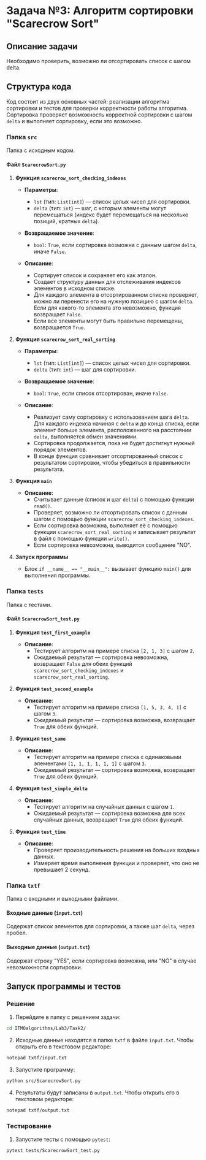 # Задача №3: Алгоритм сортировки "Scarecrow Sort"

## Описание задачи
Необходимо проверить, возможно ли отсортировать список с шагом delta.
## Структура кода
Код состоит из двух основных частей: реализации алгоритма сортировки и тестов для проверки корректности работы алгоритма. Сортировка проверяет возможность корректной сортировки с шагом `delta` и выполняет сортировку, если это возможно.

### Папка `src`
Папка с исходным кодом.

#### Файл `ScarecrowSort.py`

1. **Функция `scarecrow_sort_checking_indexes`**

   - **Параметры**:
     - `lst` (тип: `List[int]`) — список целых чисел для сортировки.
     - `delta` (тип: `int`) — шаг, с которым элементы могут перемещаться (индекс будет перемещаться на несколько позиций, кратных `delta`).

   - **Возвращаемое значение**:
     - `bool`: `True`, если сортировка возможна с данным шагом `delta`, иначе `False`.

   - **Описание**:
     - Сортирует список и сохраняет его как эталон.
     - Создает структуру данных для отслеживания индексов элементов в исходном списке.
     - Для каждого элемента в отсортированном списке проверяет, можно ли перенести его на нужную позицию с шагом `delta`. Если для какого-то элемента это невозможно, функция возвращает `False`.
     - Если все элементы могут быть правильно перемещены, возвращается `True`.

2. **Функция `scarecrow_sort_real_sorting`**

   - **Параметры**:
     - `lst` (тип: `List[int]`) — список целых чисел для сортировки.
     - `delta` (тип: `int`) — шаг для сортировки.

   - **Возвращаемое значение**:
     - `bool`: `True`, если список отсортирован, иначе `False`.

   - **Описание**:
     - Реализует саму сортировку с использованием шага `delta`. Для каждого индекса начиная с `delta` и до конца списка, если элемент больше элемента, расположенного на расстоянии `delta`, выполняется обмен значениями.
     - Сортировка продолжается, пока не будет достигнут нужный порядок элементов.
     - В конце функция сравнивает отсортированный список с результатом сортировки, чтобы убедиться в правильности результата.

3. **Функция `main`**

   - **Описание**:
     - Считывает данные (список и шаг `delta`) с помощью функции `read()`.
     - Проверяет, возможно ли отсортировать список с данным шагом с помощью функции `scarecrow_sort_checking_indexes`.
     - Если сортировка возможна, выполняет её с помощью функции `scarecrow_sort_real_sorting` и записывает результат в файл с помощью функции `write()`.
     - Если сортировка невозможна, выводится сообщение "NO".

4. **Запуск программы**
   - Блок `if __name__ == "__main__":` вызывает функцию `main()` для выполнения программы.

### Папка `tests`
Папка с тестами.

#### Файл `ScarecrowSort_test.py`

1. **Функция `test_first_example`**

   - **Описание**:
     - Тестирует алгоритм на примере списка `[2, 1, 3]` с шагом `2`.
     - Ожидаемый результат — сортировка невозможна, возвращает `False` для обеих функций `scarecrow_sort_checking_indexes` и `scarecrow_sort_real_sorting`.

2. **Функция `test_second_example`**

   - **Описание**:
     - Тестирует алгоритм на примере списка `[1, 5, 3, 4, 1]` с шагом `3`.
     - Ожидаемый результат — сортировка возможна, возвращает `True` для обеих функций.

3. **Функция `test_same`**

   - **Описание**:
     - Тестирует алгоритм на примере списка с одинаковыми элементами `[1, 1, 1, 1, 1, 1]` с шагом `3`.
     - Ожидаемый результат — сортировка возможна, возвращает `True` для обеих функций.

4. **Функция `test_simple_delta`**

   - **Описание**:
     - Тестирует алгоритм на случайных данных с шагом `1`.
     - Ожидаемый результат — сортировка возможна для всех случайных данных, возвращает `True` для обеих функций.

5. **Функция `test_time`**

   - **Описание**:
     - Проверяет производительность решения на больших входных данных.
     - Измеряет время выполнения функции и проверяет, что оно не превышает 2 секунд.

### Папка `txtf`
Папка с входными и выходными файлами.

#### Входные данные (`input.txt`)
Содержат список элементов для сортировки, а также шаг `delta`, через пробел.

#### Выходные данные (`output.txt`)
Содержат строку "YES", если сортировка возможна, или "NO" в случае невозможности сортировки.

## Запуск программы и тестов

### Решение

1. Перейдите в папку с решением задачи:
```bash
cd ITMOalgorithms/Lab3/Task2/
```

2. Исходные данные находятся в папке `txtf` в файле `input.txt`. Чтобы открыть его в текстовом редакторе:
```bash
notepad txtf/input.txt
```

3. Запустите программу:
```bash
python src/ScarecrowSort.py
```

4. Результаты будут записаны в `output.txt`. Чтобы открыть его в текстовом редакторе:
```bash
notepad txtf/output.txt
```

### Тестирование

1. Запустите тесты с помощью `pytest`:
```bash
pytest tests/ScarecrowSort_test.py
```

